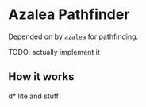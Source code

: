 # Azalea Pathfinder

Depended on by `azalea` for pathfinding.

TODO: actually implement it

## How it works

d* lite and stuff



